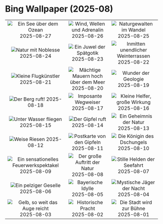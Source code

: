 # Bing Wallpaper (2025-08)

|  |  |  |
|:---:|:---:|:---:|
| ![](https://www.bing.com/th?id=OHR.FaroeLake_DE-DE3217982226_400x240.jpg "Ein See über dem Ozean") 2025-08-27 | ![](https://www.bing.com/th?id=OHR.KitesurferGermany_DE-DE6337370430_400x240.jpg "Wind, Wellen und Adrenalin") 2025-08-26 | ![](https://www.bing.com/th?id=OHR.YellowstoneRiver_DE-DE2550082704_400x240.jpg "Naturgewalten im Wandel") 2025-08-25 |
| ![](https://www.bing.com/th?id=OHR.CervusDama_DE-DE7228900180_400x240.jpg "Natur mit Noblesse") 2025-08-24 | ![](https://www.bing.com/th?id=OHR.SaintBarbaras_DE-DE2329773530_400x240.jpg "Ein Juwel der Spätgotik") 2025-08-23 | ![](https://www.bing.com/th?id=OHR.FieldKaiserstuhl_DE-DE8624743800_400x240.jpg "Inmitten unendlicher Weinterrassen") 2025-08-22 |
| ![](https://www.bing.com/th?id=OHR.WheatearBird_DE-DE8545255513_400x240.jpg "Kleine Flugkünstler") 2025-08-21 | ![](https://www.bing.com/th?id=OHR.CitadelBonifacio_DE-DE9194010566_400x240.jpg "Mächtige Mauern hoch über dem Meer") 2025-08-20 | ![](https://www.bing.com/th?id=OHR.GipuzcoaSummer_DE-DE5130461802_400x240.jpg "Wunder der Geologie") 2025-08-19 |
| ![](https://www.bing.com/th?id=OHR.GermanyHiker_DE-DE4106707068_400x240.jpg "Der Berg ruft!") 2025-08-18 | ![](https://www.bing.com/th?id=OHR.LyngvigLighthouse_DE-DE8062219926_400x240.jpg "Imposante Wegweiser") 2025-08-17 | ![](https://www.bing.com/th?id=OHR.ColorfulBeehives_DE-DE0790331743_400x240.jpg "Kleine Helfer, große Wirkung") 2025-08-16 |
| ![](https://www.bing.com/th?id=OHR.SpottedEagleRay_DE-DE1512505039_400x240.jpg "Unter Wasser fliegen") 2025-08-15 | ![](https://www.bing.com/th?id=OHR.PizNairPeak_DE-DE6932582005_400x240.jpg "Der Gipfel ruft") 2025-08-14 | ![](https://www.bing.com/th?id=OHR.CoronaArch_DE-DE6360631129_400x240.jpg "Ein Geheimnis der Natur") 2025-08-13 |
| ![](https://www.bing.com/th?id=OHR.KenyaElephants_DE-DE2871911456_400x240.jpg "Weise Riesen") 2025-08-12 | ![](https://www.bing.com/th?id=OHR.SantaMaddalena_DE-DE0481980193_400x240.jpg "Postkarte von den Gipfeln") 2025-08-11 | ![](https://www.bing.com/th?id=OHR.LionessKenya_DE-DE2649439524_400x240.jpg "Die Königin des Dschungels") 2025-08-10 |
| ![](https://www.bing.com/th?id=OHR.RhineFirework_DE-DE3111105918_400x240.jpg "Ein sensationelles Feuerwerkspektakel") 2025-08-09 | ![](https://www.bing.com/th?id=OHR.IguazuArgentina_DE-DE9260087426_400x240.jpg "Der große Auftritt der Natur") 2025-08-08 | ![](https://www.bing.com/th?id=OHR.GasparillaLight_DE-DE5398633166_400x240.jpg "Stille Helden der Seefahrt") 2025-08-07 |
| ![](https://www.bing.com/th?id=OHR.BabyLemur_DE-DE7888318090_400x240.jpg "Ein pelziger Geselle") 2025-08-06 | ![](https://www.bing.com/th?id=OHR.PoppyfieldAdelschlag_DE-DE8788732067_400x240.jpg "Bayerische Idylle") 2025-08-05 | ![](https://www.bing.com/th?id=OHR.LaplandOwl_DE-DE9006060436_400x240.jpg "Mystische Jäger der Nacht") 2025-08-04 |
| ![](https://www.bing.com/th?id=OHR.HappySunflower_DE-DE9238055118_400x240.jpg "Gelb, so weit das Auge reicht") 2025-08-03 | ![](https://www.bing.com/th?id=OHR.HerrenhaeuserHannover_DE-DE9700830017_400x240.jpg "Historische Pracht") 2025-08-02 | ![](https://www.bing.com/th?id=OHR.EdinburghFringe_DE-DE9968170483_400x240.jpg "Die Stadt wird zur Bühne") 2025-08-01 |
